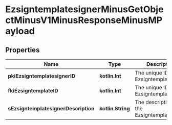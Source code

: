 
# EzsigntemplatesignerMinusGetObjectMinusV1MinusResponseMinusMPayload

## Properties
Name | Type | Description | Notes
------------ | ------------- | ------------- | -------------
**pkiEzsigntemplatesignerID** | **kotlin.Int** | The unique ID of the Ezsigntemplatesigner | 
**fkiEzsigntemplateID** | **kotlin.Int** | The unique ID of the Ezsigntemplate | 
**sEzsigntemplatesignerDescription** | **kotlin.String** | The description of the Ezsigntemplatesigner | 



